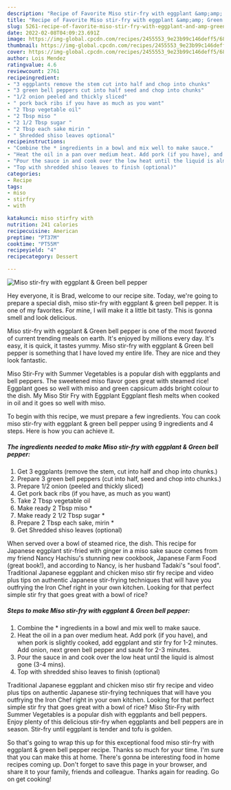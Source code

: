 ```yaml
---
description: "Recipe of Favorite Miso stir-fry with eggplant &amp;amp; Green bell pepper"
title: "Recipe of Favorite Miso stir-fry with eggplant &amp;amp; Green bell pepper"
slug: 5261-recipe-of-favorite-miso-stir-fry-with-eggplant-and-amp-green-bell-pepper
date: 2022-02-08T04:09:23.691Z
image: https://img-global.cpcdn.com/recipes/2455553_9e23b99c146deff5/680x482cq70/miso-stir-fry-with-eggplant-green-bell-pepper-recipe-main-photo.jpg
thumbnail: https://img-global.cpcdn.com/recipes/2455553_9e23b99c146deff5/680x482cq70/miso-stir-fry-with-eggplant-green-bell-pepper-recipe-main-photo.jpg
cover: https://img-global.cpcdn.com/recipes/2455553_9e23b99c146deff5/680x482cq70/miso-stir-fry-with-eggplant-green-bell-pepper-recipe-main-photo.jpg
author: Lois Mendez
ratingvalue: 4.6
reviewcount: 2761
recipeingredient:
- "3 eggplants remove the stem cut into half and chop into chunks"
- "3 green bell peppers cut into half seed and chop into chunks"
- "1/2 onion peeled and thickly sliced"
- " pork back ribs if you have as much as you want"
- "2 Tbsp vegetable oil"
- "2 Tbsp miso "
- "2 1/2 Tbsp sugar "
- "2 Tbsp each sake mirin "
- " Shredded shiso leaves optional"
recipeinstructions:
- "Combine the * ingredients in a bowl and mix well to make sauce."
- "Heat the oil in a pan over medium heat. Add pork (if you have), and when pork is slightly cooked, add eggplant and stir fry for 1-2 minutes. Add onion, next green bell pepper and sauté for 2-3 minutes."
- "Pour the sauce in and cook over the low heat until the liquid is almost gone (3-4 mins)."
- "Top with shredded shiso leaves to finish (optional)"
categories:
- Recipe
tags:
- miso
- stirfry
- with

katakunci: miso stirfry with 
nutrition: 241 calories
recipecuisine: American
preptime: "PT37M"
cooktime: "PT55M"
recipeyield: "4"
recipecategory: Dessert

---
```



![Miso stir-fry with eggplant &amp; Green bell pepper](https://img-global.cpcdn.com/recipes/2455553_9e23b99c146deff5/680x482cq70/miso-stir-fry-with-eggplant-green-bell-pepper-recipe-main-photo.jpg)

Hey everyone, it is Brad, welcome to our recipe site. Today, we're going to prepare a special dish, miso stir-fry with eggplant &amp; green bell pepper. It is one of my favorites. For mine, I will make it a little bit tasty. This is gonna smell and look delicious.

Miso stir-fry with eggplant &amp; Green bell pepper is one of the most favored of current trending meals on earth. It's enjoyed by millions every day. It's easy, it is quick, it tastes yummy. Miso stir-fry with eggplant &amp; Green bell pepper is something that I have loved my entire life. They are nice and they look fantastic.

Miso Stir-Fry with Summer Vegetables is a popular dish with eggplants and bell peppers. The sweetened miso flavor goes great with steamed rice! Eggplant goes so well with miso and green capsicum adds bright colour to the dish. My Miso Stir Fry with Eggplant Eggplant flesh melts when cooked in oil and it goes so well with miso.


To begin with this recipe, we must prepare a few ingredients. You can cook miso stir-fry with eggplant &amp; green bell pepper using 9 ingredients and 4 steps. Here is how you can achieve it.

<!--inarticleads1-->

##### The ingredients needed to make Miso stir-fry with eggplant &amp; Green bell pepper:

1. Get 3 eggplants (remove the stem, cut into half and chop into chunks.)
1. Prepare 3 green bell peppers (cut into half, seed and chop into chunks.)
1. Prepare 1/2 onion (peeled and thickly sliced)
1. Get  pork back ribs (if you have, as much as you want)
1. Take 2 Tbsp vegetable oil
1. Make ready 2 Tbsp miso *
1. Make ready 2 1/2 Tbsp sugar *
1. Prepare 2 Tbsp each sake, mirin *
1. Get  Shredded shiso leaves (optional)


When served over a bowl of steamed rice, the dish. This recipe for Japanese eggplant stir-fried with ginger in a miso sake sauce comes from my friend Nancy Hachisu&#39;s stunning new cookbook, Japanese Farm Food (great book!), and according to Nancy, is her husband Tadaki&#39;s &#34;soul food&#34;. Traditional Japanese eggplant and chicken miso stir fry recipe and video plus tips on authentic Japanese stir-frying techniques that will have you outfrying the Iron Chef right in your own kitchen. Looking for that perfect simple stir fry that goes great with a bowl of rice? 

<!--inarticleads2-->

##### Steps to make Miso stir-fry with eggplant &amp; Green bell pepper:

1. Combine the * ingredients in a bowl and mix well to make sauce.
1. Heat the oil in a pan over medium heat. Add pork (if you have), and when pork is slightly cooked, add eggplant and stir fry for 1-2 minutes. Add onion, next green bell pepper and sauté for 2-3 minutes.
1. Pour the sauce in and cook over the low heat until the liquid is almost gone (3-4 mins).
1. Top with shredded shiso leaves to finish (optional)


Traditional Japanese eggplant and chicken miso stir fry recipe and video plus tips on authentic Japanese stir-frying techniques that will have you outfrying the Iron Chef right in your own kitchen. Looking for that perfect simple stir fry that goes great with a bowl of rice? Miso Stir-Fry with Summer Vegetables is a popular dish with eggplants and bell peppers. Enjoy plenty of this delicious stir-fry when eggplants and bell peppers are in season. Stir-fry until eggplant is tender and tofu is golden. 

So that's going to wrap this up for this exceptional food miso stir-fry with eggplant &amp; green bell pepper recipe. Thanks so much for your time. I'm sure that you can make this at home. There's gonna be interesting food in home recipes coming up. Don't forget to save this page in your browser, and share it to your family, friends and colleague. Thanks again for reading. Go on get cooking!

